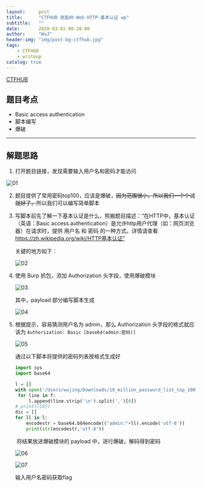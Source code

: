 ```yaml
---
layout:     post
title:      "CTFHUB 技能树-Web-HTTP-基本认证 wp"
subtitle:   ""
date:       2020-03-01 00:28:00
author:     "WuJ"
header-img: "img/post-bg-ctfhub.jpg"
tags:
    - CTFHUB
    - writeup
catalog: true
---
```




[CTFHUB](https://www.ctfhub.com/#/index)

## 题目考点

- Basic access authentication
- 脚本编写
- 爆破

--------

## 解题思路

1. 打开题目链接，发现需要输入用户名和密码才能访问

![01](https://tva1.sinaimg.cn/large/00831rSTgy1gcfzytsmeej31v20oygps.jpg)

2. 题目提供了常用密码top100，应该是爆破，~~因为范围很小，所以我们一个个试就好了，~~所以我们可以编写简单脚本

3. 写脚本前先了解一下基本认证是什么，照搬题目描述：“在HTTP中，基本认证（英语：Basic access authentication）是允许http用户代理（如：网页浏览器）在请求时，提供 用户名 和 密码 的一种方式。详情请查看 https://zh.wikipedia.org/wiki/HTTP基本认证”

   关键的地方如下：

   ![02](https://tva1.sinaimg.cn/large/00831rSTgy1gcfzyyr0iwj31ce0u01kx.jpg)

4. 使用 Burp 抓包，添加 Authorization 头字段，使用爆破模块

   ![03](https://tva1.sinaimg.cn/large/00831rSTgy1gcfzz2qgy5j312y0u01bx.jpg)

   其中，payload 部分编写脚本生成

   ![04](https://tva1.sinaimg.cn/large/00831rSTgy1gcfzz6i224j312y0u0e07.jpg)

5. 根据提示，容易猜测用户名为 admin，那么 Authorization 头字段的格式就应该为 `Authorization: Basic [base64(admin:密码)]`

   ![05](https://tva1.sinaimg.cn/large/00831rSTgy1gcfzzb1wfjj312y0u0tyd.jpg)

   通过以下脚本将提供的密码列表按格式生成好

   ```python
   import sys
   import base64
   
   l = []
   with open('/Users/wujing/Downloads/10_million_password_list_top_100.txt','r') as f:
   	for line in f:
   		l.append(line.strip('\n').split(',')[0])
   # print(l[0])
   dic = []
   for ll in l:
       encodestr = base64.b64encode(("admin:"+ll).encode('utf-8'))
       print(str(encodestr,'utf-8'))
   ```

   ​	将结果放进爆破模块的 payload 中，进行爆破，解码得到密码

   ![06](https://tva1.sinaimg.cn/large/00831rSTgy1gcfzzf1hs6j316d0u0tvd.jpg)

   ![07](https://tva1.sinaimg.cn/large/00831rSTgy1gcfzzi7urvj312y0u0wp6.jpg)

   输入用户名密码获取flag
